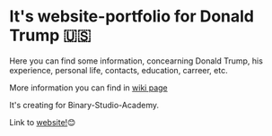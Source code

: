 # It's website-portfolio for Donald Trump 🇺🇸
Here you can find some information, concearning Donald Trump, his experience, personal life, contacts, education, carreer, etc. 

More information you can find in [wiki page](https://github.com/AnatoliYI/homepage/wiki)

It's creating for Binary-Studio-Academy.

Link to [website!](https://anatoliyi.github.io/homepage/):blush:
